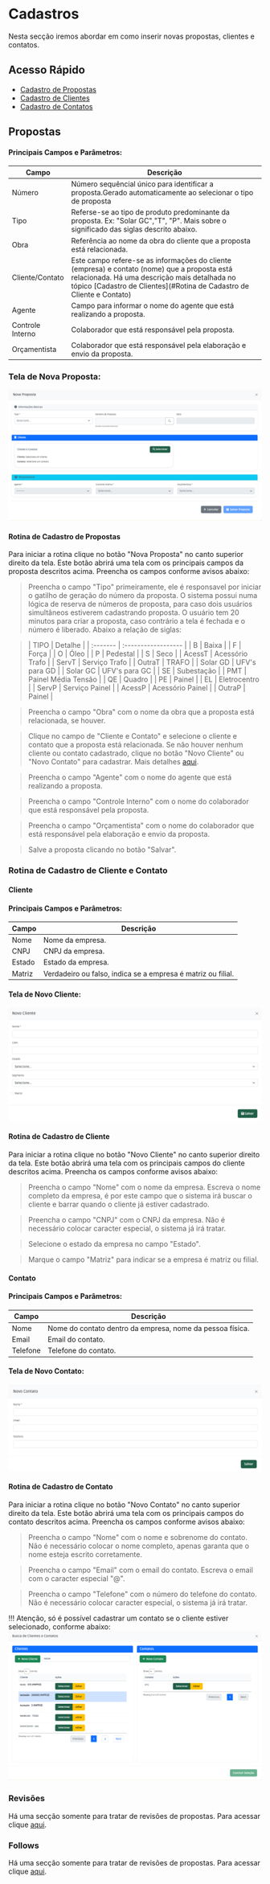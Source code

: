 # Cadastros 

Nesta secção iremos abordar em como inserir novas propostas, clientes e contatos.

## Acesso Rápido
- [Cadastro de Propostas](#propostas)
- [Cadastro de Clientes](#cliente)
- [Cadastro de Contatos](#contato)


## Propostas

#### Principais Campos e Parâmetros:

| Campo  | Descrição |
| ------ | --------- |
| Número |Número sequêncial único para identificar a proposta.Gerado automaticamente ao selecionar o tipo de proposta |
| Tipo   |Referse-se ao tipo de produto predominante da proposta. Ex: "Solar GC","T", "P". Mais sobre o significado das siglas descrito abaixo.|
|Obra | Referência ao nome da obra do cliente que a proposta está relacionada. |
|Cliente/Contato| Este campo refere-se as informações do cliente (empresa) e contato (nome) que a proposta está relacionada. Há uma descrição mais detalhada no tópico [Cadastro de Clientes](#Rotina de Cadastro de Cliente e Contato)|
|Agente| Campo para informar o nome do agente que está realizando a proposta. |
| Controle Interno| Colaborador que está responsável pela proposta. |
|Orçamentista| Colaborador que está responsável pela elaboração e envio da proposta. |

### Tela de Nova Proposta:
![Tela de Nova Proposta](img\tela_nova_proposta.png)


#### Rotina de Cadastro de Propostas

Para iniciar a rotina clique no botão "Nova Proposta" no canto superior direito da tela. Este botão abrirá uma tela com os principais campos da proposta descritos acima. Preencha os campos conforme avisos abaixo:

>Preencha o campo "Tipo" primeiramente, ele é responsavel por iniciar o gatilho de geração do número da proposta. O sistema possui numa lógica de reserva de números de proposta, para caso dois usuários simultâneos estiverem cadastrando proposta. O usuário tem 20 minutos para criar a proposta, caso contrário a tela é fechada e o número é liberado. Abaixo a relação de siglas:

>| TIPO     | Detalhe             |
| :------- | :------------------ |
| B        | Baixa               |
| F        | Força               |
| O        | Óleo                |
| P        | Pedestal            |
| S        | Seco                |
| AcessT   | Acessório Trafo     |
| ServT    | Serviço Trafo       |
| OutraT   | TRAFO               |
| Solar GD | UFV's para GD       |
| Solar GC | UFV's para GC       |
| SE       | Subestação          |
| PMT      | Painel Média Tensão |
| QE       | Quadro              |
| PE       | Painel              |
| EL       | Eletrocentro        |
| ServP    | Serviço Painel      |
| AcessP   | Acessório Painel    |
| OutraP   | Painel              |

>Preencha o campo "Obra" com o nome da obra que a proposta está relacionada, se houver.

>Clique no campo de "Cliente e Contato" e selecione o cliente e contato que a proposta está relacionada. Se não houver nenhum cliente ou contato cadastrado, clique no botão "Novo Cliente" ou "Novo Contato" para cadastrar. Mais detalhes [aqui](#Clientes).

>Preencha o campo "Agente" com o nome do agente que está realizando a proposta.

>Preencha o campo "Controle Interno" com o nome do colaborador que está responsável pela proposta.

> Preencha o campo "Orçamentista" com o nome do colaborador que está responsável pela elaboração e envio da proposta.

> Salve a proposta clicando no botão "Salvar".


### Rotina de Cadastro de Cliente e Contato

#### Cliente

#### Principais Campos e Parâmetros:

| Campo  | Descrição |
| ------ | --------- |
| Nome   | Nome da empresa. |
| CNPJ   | CNPJ da empresa. |
|Estado  | Estado da empresa. |
|Matriz  | Verdadeiro ou falso, indica se a empresa é matriz ou filial. |


#### Tela de Novo Cliente:
![Tela de Novo Cliente](img\tela_novo_cliente.png)

#### Rotina de Cadastro de Cliente
Para iniciar a rotina clique no botão "Novo Cliente" no canto superior direito da tela. Este botão abrirá uma tela com os principais campos do cliente descritos acima. Preencha os campos conforme avisos abaixo:

>Preencha o campo "Nome" com o nome da empresa. Escreva o nome completo da empresa, é por este campo que o sistema irá buscar o cliente e barrar quando o cliente já estiver cadastrado.

>Preencha o campo "CNPJ" com o CNPJ da empresa. Não é necessário colocar caracter especial, o sistema já irá tratar.

>Selecione o estado da empresa no campo "Estado".

> Marque o campo "Matriz" para indicar se a empresa é matriz ou filial.


#### Contato

#### Principais Campos e Parâmetros:

| Campo  | Descrição |
| ------ | --------- |
| Nome   | Nome do contato dentro da empresa, nome da pessoa física. |
| Email  | Email do contato. |
| Telefone| Telefone do contato. |

#### Tela de Novo Contato:
![Tela de Novo Contato](img\tela_novo_contato.png)

#### Rotina de Cadastro de Contato
Para iniciar a rotina clique no botão "Novo Contato" no canto superior direito da tela. Este botão abrirá uma tela com os principais campos do contato descritos acima. Preencha os campos conforme avisos abaixo:
> Preencha o campo "Nome" com o nome e sobrenome do contato. Não é necessário colocar o nome completo, apenas garanta que o nome esteja escrito corretamente.

> Preencha o campo "Email" com o email do contato. Escreva o email com o caracter especial "@".

> Preencha o campo "Telefone" com o número do telefone do contato. Não é necessário colocar caracter especial, o sistema já irá tratar.

!!! Atenção, só é possível cadastrar um contato se o cliente estiver selecionado, conforme abaixo:
![Cliente_Selecionado](img\tela_cliente_selecionado.png)

### Revisões

Há uma secção somente para tratar de revisões de propostas. Para acessar clique [aqui](revisao.md).


### Follows

Há uma secção somente para tratar de revisões de propostas. Para acessar clique [aqui](follow.md).




